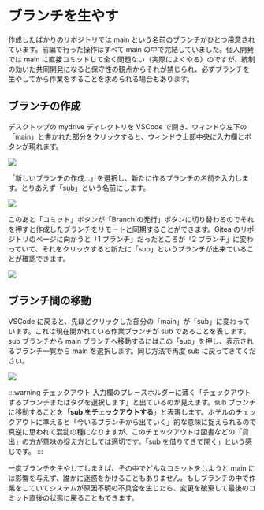 # ブランチを生やす

作成したばかりのリポジトリでは main という名前のブランチがひとつ用意されています。前編で行った操作はすべて main の中で完結していました。個人開発では main に直接コミットして全く問題ない（実際によくやる）のですが、統制の効いた共同開発になると保守性の観点からそれが禁じられ、必ずブランチを生やしてから作業をすることを求められる場合もあります。

## ブランチの作成

デスクトップの mydrive ディレクトリを VSCode で開き、ウィンドウ左下の「main」と書かれた部分をクリックすると、ウィンドウ上部中央に入力欄とボタンが現れます。

![](https://md.trap.jp/uploads/upload_dd6fb121c7dbd3eedff1223c239bb5a0.png)

「新しいブランチの作成…」を選択し、新たに作るブランチの名前を入力します。とりあえず「sub」という名前にします。

![](https://md.trap.jp/uploads/upload_01a845b2d4158c95b6f56ec64e96760b.png)

このあと「コミット」ボタンが「Branch の発行」ボタンに切り替わるのでそれを押すと作成したブランチをリモートと同期することができます。Gitea のリポジトリのページに向かうと「1 ブランチ」だったところが「2 ブランチ」に変わっていて、それをクリックすると新たに「sub」というブランチが出来ていることが確認できます。

![](https://md.trap.jp/uploads/upload_a34cdf50397e6456e585ef9c11b3ce2d.png)

## ブランチ間の移動

VSCode に戻ると、先ほどクリックした部分の「main」が「sub」に変わっています。これは現在開かれている作業ブランチが sub であることを表します。sub ブランチから main ブランチへ移動するにはこの「sub」を押し、表示されるブランチ一覧から main を選択します。同じ方法で再度 sub に戻ってきてください。

![](https://md.trap.jp/uploads/upload_9c67827c1d2c6fd0aa00c1828c11a3a9.png)

:::warning チェックアウト
入力欄のプレースホルダーに薄く「チェックアウトするブランチまたはタグを選択します」と出ているのが見えます。sub ブランチに移動することを「**sub をチェックアウトする**」と表現します。ホテルのチェックアウトに準えると「今いるブランチから出ていく」的な意味に捉えられるので真逆に思われて混乱の種になりますが、このチェックアウトは図書などの「貸出」の方が意味の捉え方としては適切です。「sub を借りてきて開く」という感じです。
:::

一度ブランチを生やしてしまえば、その中でどんなコミットをしようと main には影響を与えず、誰かに迷惑をかけることもありません。もしブランチの中で作業をしていてシステムが原因不明の不具合を生じたら、変更を破棄して最後のコミット直後の状態に戻ることもできます。